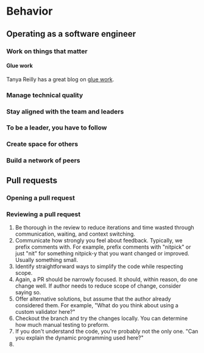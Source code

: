 # Behavior


## Operating as a software engineer


### Work on things that matter


#### Glue work
Tanya Reilly has a great blog on [glue work](https://noidea.dog/glue).

### Manage technical quality


### Stay aligned with the team and leaders


### To be a leader, you have to follow


### Create space for others


### Build a network of peers


## Pull requests


### Opening a pull request


### Reviewing a pull request
1. Be thorough in the review to reduce iterations and time wasted through communication, waiting, and context switching.
2. Communicate how strongly you feel about feedback. Typically, we prefix comments with. For example, prefix comments with "nitpick" or just "nit" for something nitpick-y that you want changed or improved. Usually something small.
3. Identify straightforward ways to simplify the code while respecting scope.
4. Again, a PR should be narrowly focused. It should, within reason, do one change well. If author needs to reduce scope of change, consider saying so.
5. Offer alternative solutions, but assume that the author already considered them. For example, "What do you think about using a custom validator here?"
6. Checkout the branch and try the changes locally. You can determine how much manual testing to preform.
7. If you don't understand the code, you're probably not the only one. "Can you explain the dynamic programming used here?"
8. 